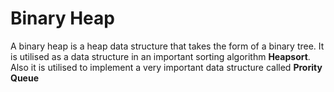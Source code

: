 # Binary Heap

A binary heap is a heap data structure that takes the form of a binary tree.
It is utilised as a data structure in an important sorting algorithm <strong>Heapsort</strong>.<br>
Also it is utilised to implement a very important data structure called <strong>Prority Queue</strong>
